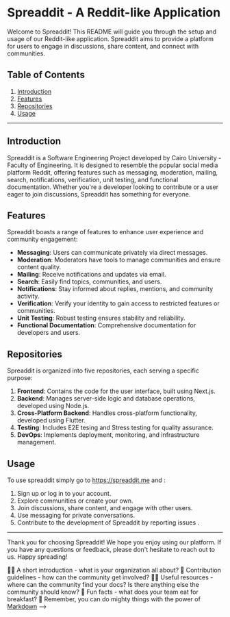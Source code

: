 # Spreaddit - A Reddit-like Application

Welcome to Spreaddit! This README will guide you through the setup and usage of our Reddit-like application. Spreaddit aims to provide a platform for users to engage in discussions, share content, and connect with communities.

## Table of Contents
1. [Introduction](#introduction)
2. [Features](#features)
3. [Repositories](#repositories)
4. [Usage](#usage)



---

## Introduction

Spreaddit is a Software Engineering Project developed by Cairo University - Faculty of Engineering. It is designed to resemble the popular social media platform Reddit, offering features such as messaging, moderation, mailing, search, notifications, verification, unit testing, and functional documentation. Whether you're a developer looking to contribute or a user eager to join discussions, Spreaddit has something for everyone.

## Features

Spreaddit boasts a range of features to enhance user experience and community engagement:

- **Messaging**: Users can communicate privately via direct messages.
- **Moderation**: Moderators have tools to manage communities and ensure content quality.
- **Mailing**: Receive notifications and updates via email.
- **Search**: Easily find topics, communities, and users.
- **Notifications**: Stay informed about replies, mentions, and community activity.
- **Verification**: Verify your identity to gain access to restricted features or communities.
- **Unit Testing**: Robust testing ensures stability and reliability.
- **Functional Documentation**: Comprehensive documentation for developers and users.

## Repositories

Spreaddit is organized into five repositories, each serving a specific purpose:

1. **Frontend**: Contains the code for the user interface, built using Next.js.
2. **Backend**: Manages server-side logic and database operations, developed using Node.js.
3. **Cross-Platform Backend**: Handles cross-platform functionality, developed using Flutter.
4. **Testing**: Includes E2E tesing and Stress testing for quality assurance.
5. **DevOps**: Implements deployment, monitoring, and infrastructure management.


## Usage

To use spreaddit simply go to https://spreaddit.me  and :

1. Sign up or log in to your account.
2. Explore communities or create your own.
3. Join discussions, share content, and engage with other users.
4. Use messaging for private conversations.
5. Contribute to the development of Spreaddit by reporting issues .


---

Thank you for choosing Spreaddit! We hope you enjoy using our platform. If you have any questions or feedback, please don't hesitate to reach out to us. Happy spreading!




🙋‍♀️ A short introduction - what is your organization all about?
🌈 Contribution guidelines - how can the community get involved?
👩‍💻 Useful resources - where can the community find your docs? Is there anything else the community should know?
🍿 Fun facts - what does your team eat for breakfast?
🧙 Remember, you can do mighty things with the power of [Markdown](https://docs.github.com/github/writing-on-github/getting-started-with-writing-and-formatting-on-github/basic-writing-and-formatting-syntax)
-->
